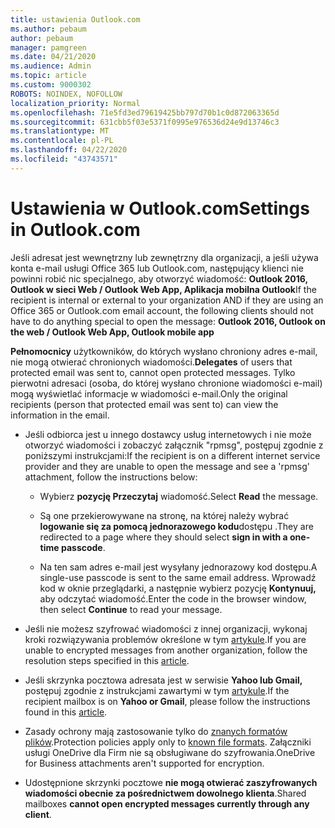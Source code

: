 ```yaml
---
title: ustawienia Outlook.com
ms.author: pebaum
author: pebaum
manager: pamgreen
ms.date: 04/21/2020
ms.audience: Admin
ms.topic: article
ms.custom: 9000302
ROBOTS: NOINDEX, NOFOLLOW
localization_priority: Normal
ms.openlocfilehash: 71e5fd3ed79619425bb797d70b1c0d872063365d
ms.sourcegitcommit: 631cbb5f03e5371f0995e976536d24e9d13746c3
ms.translationtype: MT
ms.contentlocale: pl-PL
ms.lasthandoff: 04/22/2020
ms.locfileid: "43743571"
---
```

# <a name="settings-in-outlookcom"></a><span data-ttu-id="667c9-102">Ustawienia w Outlook.com</span><span class="sxs-lookup"><span data-stu-id="667c9-102">Settings in Outlook.com</span></span>

<span data-ttu-id="667c9-103">Jeśli adresat jest wewnętrzny lub zewnętrzny dla organizacji, a jeśli używa konta e-mail usługi Office 365 lub Outlook.com, następujący klienci nie powinni robić nic specjalnego, aby otworzyć wiadomość: **Outlook 2016, Outlook w sieci Web / Outlook Web App, Aplikacja mobilna Outlook**</span><span class="sxs-lookup"><span data-stu-id="667c9-103">If the recipient is internal or external to your organization AND if they are using an Office 365 or Outlook.com email account, the following clients should not have to do anything special to open the message: **Outlook 2016, Outlook on the web / Outlook Web App, Outlook mobile app**</span></span>

<span data-ttu-id="667c9-104">**Pełnomocnicy** użytkowników, do których wysłano chroniony adres e-mail, nie mogą otwierać chronionych wiadomości.</span><span class="sxs-lookup"><span data-stu-id="667c9-104">**Delegates** of users that protected email was sent to, cannot open protected messages.</span></span> <span data-ttu-id="667c9-105">Tylko pierwotni adresaci (osoba, do której wysłano chronione wiadomości e-mail) mogą wyświetlać informacje w wiadomości e-mail.</span><span class="sxs-lookup"><span data-stu-id="667c9-105">Only the original recipients (person that protected email was sent to) can view the information in the email.</span></span>

- <span data-ttu-id="667c9-106">Jeśli odbiorca jest u innego dostawcy&nbsp;usług internetowych i nie może otworzyć wiadomości i zobaczyć załącznik "rpmsg", postępuj zgodnie z poniższymi instrukcjami:</span><span class="sxs-lookup"><span data-stu-id="667c9-106">If the recipient is on a different internet service provider and they are&nbsp;unable to open the message and see a 'rpmsg' attachment, follow the instructions below:</span></span>
    
    - <span data-ttu-id="667c9-107">Wybierz **pozycję Przeczytaj** wiadomość.</span><span class="sxs-lookup"><span data-stu-id="667c9-107">Select **Read** the message.</span></span>
    
    - <span data-ttu-id="667c9-108">Są one przekierowywane na stronę, na której należy wybrać **logowanie się za pomocą jednorazowego kodu**dostępu .</span><span class="sxs-lookup"><span data-stu-id="667c9-108">They are redirected to a page where they should select **sign in with a one-time passcode**.</span></span>
    
    - <span data-ttu-id="667c9-109">Na ten sam adres e-mail jest wysyłany jednorazowy kod dostępu.</span><span class="sxs-lookup"><span data-stu-id="667c9-109">A single-use passcode is sent to the same email address.</span></span> <span data-ttu-id="667c9-110">Wprowadź kod w oknie przeglądarki, a następnie wybierz pozycję **Kontynuuj,** aby odczytać wiadomość.</span><span class="sxs-lookup"><span data-stu-id="667c9-110">Enter the code in the browser window, then select **Continue** to read your message.</span></span>

- <span data-ttu-id="667c9-111">Jeśli nie możesz szyfrować wiadomości z innej organizacji, wykonaj kroki rozwiązywania problemów określone w tym [artykule](https://support.office.com/article/known-issues-opening-irm-protected-emails-sent-from-users-in-other-office-365-organizations-0dec0593-a05d-4aa2-8445-9311ebab3164).</span><span class="sxs-lookup"><span data-stu-id="667c9-111">If you are unable to encrypted messages from another organization, follow the resolution steps specified in this [article](https://support.office.com/article/known-issues-opening-irm-protected-emails-sent-from-users-in-other-office-365-organizations-0dec0593-a05d-4aa2-8445-9311ebab3164).</span></span>

- <span data-ttu-id="667c9-112">Jeśli skrzynka pocztowa adresata jest w serwisie **Yahoo lub Gmail,** postępuj zgodnie z instrukcjami zawartymi</span> w tym [artykule](https://support.office.com/article/how-do-i-open-a-protected-message-1157a286-8ecc-4b1e-ac43-2a608fbf3098).</span><span class="sxs-lookup"><span data-stu-id="667c9-112">If the recipient mailbox is on **Yahoo or Gmail**, please follow the instructions</span> found in this [article](https://support.office.com/article/how-do-i-open-a-protected-message-1157a286-8ecc-4b1e-ac43-2a608fbf3098).</span></span>

- <span data-ttu-id="667c9-113">Zasady ochrony mają zastosowanie tylko do [znanych formatów plików](https://docs.microsoft.com/azure/information-protection/rms-client/client-admin-guide-file-types).</span><span class="sxs-lookup"><span data-stu-id="667c9-113">Protection policies apply only to [known file formats](https://docs.microsoft.com/azure/information-protection/rms-client/client-admin-guide-file-types).</span></span> <span data-ttu-id="667c9-114">Załączniki usługi OneDrive dla Firm nie są obsługiwane do szyfrowania.</span><span class="sxs-lookup"><span data-stu-id="667c9-114">OneDrive for Business attachments aren't supported for encryption.</span></span>

- <span data-ttu-id="667c9-115">Udostępnione skrzynki pocztowe **nie mogą otwierać zaszyfrowanych wiadomości obecnie za pośrednictwem dowolnego klienta**.</span><span class="sxs-lookup"><span data-stu-id="667c9-115">Shared mailboxes **cannot open encrypted messages currently through any client**.</span></span> 
